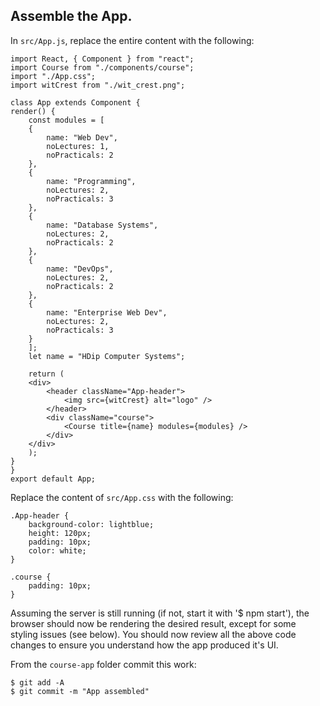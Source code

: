 ## Assemble the App.

In `src/App.js`, replace the entire content with the following:
~~~
import React, { Component } from "react";
import Course from "./components/course";
import "./App.css";
import witCrest from "./wit_crest.png";

class App extends Component {
render() {
    const modules = [
    {
        name: "Web Dev",
        noLectures: 1,
        noPracticals: 2
    },
    {
        name: "Programming",
        noLectures: 2,
        noPracticals: 3
    },
    {
        name: "Database Systems",
        noLectures: 2,
        noPracticals: 2
    },
    {
        name: "DevOps",
        noLectures: 2,
        noPracticals: 2
    },
    {
        name: "Enterprise Web Dev",
        noLectures: 2,
        noPracticals: 3
    }
    ];
    let name = "HDip Computer Systems";

    return (
    <div>
        <header className="App-header">
            <img src={witCrest} alt="logo" />
        </header>
        <div className="course">
            <Course title={name} modules={modules} />
        </div>
    </div>
    );
}
}
export default App;
~~~

Replace the content of `src/App.css` with the following:
~~~
.App-header {
    background-color: lightblue;
    height: 120px;
    padding: 10px;
    color: white;
}

.course {
    padding: 10px;
}
~~~
Assuming the server is still running (if not, start it with '$ npm start'), the browser should now be rendering the desired result, except for some styling issues (see below). You should now review all the above code changes to ensure you understand how the app produced it's UI.


From the `course-app` folder commit this work:
~~~
$ git add -A
$ git commit -m "App assembled"
~~~